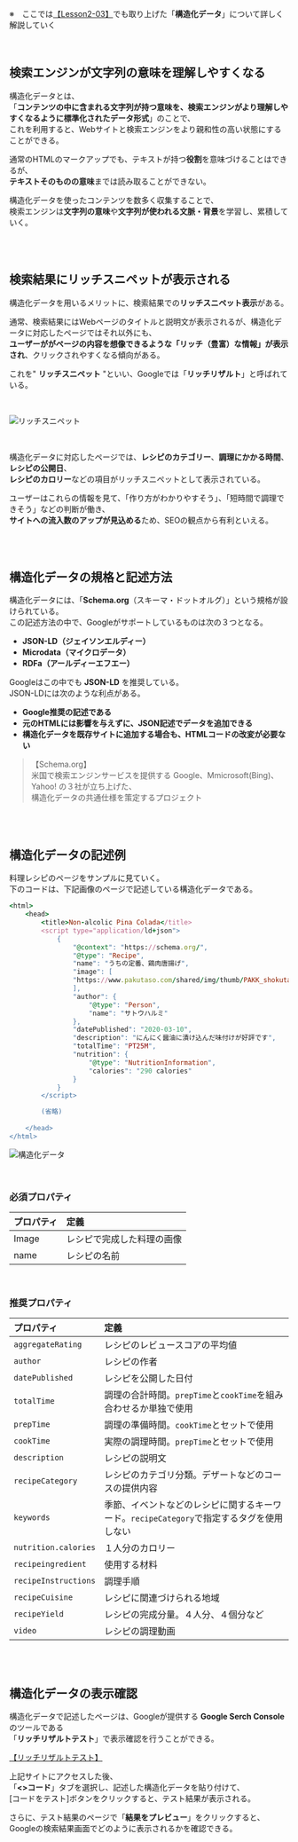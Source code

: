 

※　ここでは[【Lesson2-03】](https://github.com/tamayura8823spirit/siteExample02/blob/main/%E5%8F%82%E8%80%83%E7%94%A8%E3%82%B3%E3%83%BC%E3%83%88%E3%82%99%E9%9B%86/%E3%81%A1%E3%82%83%E3%82%93%E3%81%A8%E3%81%97%E3%81%9F%E3%83%97%E3%83%AD%E3%81%AB%E3%81%AA%E3%82%8B/Lesson2/%E3%82%BB%E3%83%9E%E3%83%B3%E3%83%86%E3%82%A3%E3%83%83%E3%82%AFWeb%E3%82%92%E6%A7%8B%E7%AF%89%E3%81%99%E3%82%8B%E3%81%9F%E3%82%81%E3%81%AE%E6%8A%80%E8%A1%93.md#%E6%A7%8B%E9%80%A0%E5%8C%96%E3%83%87%E3%83%BC%E3%82%BF%E3%81%AE%E8%A8%98%E8%BF%B0)でも取り上げた「**構造化データ**」について詳しく解説していく  

<br>

## 検索エンジンが文字列の意味を理解しやすくなる
構造化データとは、  
「**コンテンツの中に含まれる文字列が持つ意味を、検索エンジンがより理解しやすくなるように標準化されたデータ形式**」のことで、  
これを利用すると、Webサイトと検索エンジンをより親和性の高い状態にすることができる。  

通常のHTMLのマークアップでも、テキストが持つ**役割**を意味づけることはできるが、  
**テキストそのものの意味**までは読み取ることができない。  

構造化データを使ったコンテンツを数多く収集することで、  
検索エンジンは**文字列の意味**や**文字列が使われる文脈・背景**を学習し、累積していく。  

<br><br>

## 検索結果にリッチスニペットが表示される
構造化データを用いるメリットに、検索結果での**リッチスニペット表示**がある。  

通常、検索結果にはWebページのタイトルと説明文が表示されるが、構造化データに対応したページではそれ以外にも、  
**ユーザーががページの内容を想像できるような「リッチ（豊富）な情報」が表示され**、クリックされやすくなる傾向がある。  

これを" **リッチスニペット** "といい、Googleでは「**リッチリザルト**」と呼ばれている。  

<br>

![リッチスニペット](images/54c92560-159d-4e01-86dd-9dc92ecc95f4-0.jpg)

<br>

構造化データに対応したページでは、**レシピのカテゴリー**、**調理にかかる時間**、**レシピの公開日**、  
**レシピのカロリー**などの項目がリッチスニペットとして表示されている。  

ユーザーはこれらの情報を見て、「作り方がわかりやすそう」、「短時間で調理できそう」などの判断が働き、  
**サイトへの流入数のアップが見込める**ため、SEOの観点から有利といえる。  

<br><br>

## 構造化データの規格と記述方法
構造化データには、「**Schema.org**（スキーマ・ドットオルグ）」という規格が設けられている。  
この記述方法の中で、Googleがサポートしているものは次の３つとなる。  

* **JSON-LD（ジェイソンエルディー）**
* **Microdata（マイクロデータ）**
* **RDFa（アールディーエフエー）**

Googleはこの中でも **JSON-LD** を推奨している。  
JSON-LDには次のような利点がある。  

* **Google推奨の記述である**
* **元のHTMLには影響を与えずに、JSON記述でデータを追加できる**
* **構造化データを既存サイトに追加する場合も、HTMLコードの改変が必要ない**

>  【Schema.org】  
> 米国で検索エンジンサービスを提供する Google、Mmicrosoft(Bing)、Yahoo! の３社が立ち上げた、  
> 構造化データの共通仕様を策定するプロジェクト

<br><br>

## 構造化データの記述例
料理レシピのページをサンプルに見ていく。  
下のコードは、下記画像のページで記述している構造化データである。  

```rb
<html>
    <head>
        <title>Non-alcolic Pina Colada</title>
        <script type="application/ld+json">
            {
                "@context": "https://schema.org/",
                "@type": "Recipe",
                "name": "うちの定番、鶏肉唐揚げ",
                "image": [
                "https://www.pakutaso.com/shared/img/thumb/PAKK_shokutakukaraage20150203190242_TP_V.jpg"
                ],
                "author": {
                    "@type": "Person",
                    "name": "サトウハルミ"
                },
                "datePublished": "2020-03-10",
                "description": "にんにく醤油に漬け込んだ味付けが好評です",
                "totalTime": "PT25M",
                "nutrition": {
                    "@type": "NutritionInformation",
                    "calories": "290 calories"
                }
            }
        </script>

        (省略)
        
    </head>
</html>
```
![構造化データ](images/28efc0c2-bc83-4100-8af8-fd9ef3cdbf5c-0.jpg)

<br>

### 必須プロパティ
|プロパティ|定義|
|:-|:-|
|Image|レシピで完成した料理の画像|
|name|レシピの名前|

<br>

### 推奨プロパティ
|プロパティ|定義|
|:-|:-|
|`aggregateRating`|レシピのレビュースコアの平均値|
|`author`|レシピの作者|
|`datePublished`|レシピを公開した日付|
|`totalTime`|調理の合計時間。`prepTime`と`cookTime`を組み合わせるか単独で使用|
|`prepTime`|調理の準備時間。`cookTime`とセットで使用|
|`cookTime`|実際の調理時間。`prepTime`とセットで使用|
|`description`|レシピの説明文|
|`recipeCategory`|レシピのカテゴリ分類。デザートなどのコースの提供内容|
|`keywords`|季節、イベントなどのレシピに関するキーワード。`recipeCategory`で指定するタグを使用しない|
|`nutrition.calories`|１人分のカロリー|
|`recipeingredient`|使用する材料|
|`recipeInstructions`|調理手順|
|`recipeCuisine`|レシピに関連づけられる地域|
|`recipeYield`|レシピの完成分量。４人分、４個分など|
|`video`|レシピの調理動画|

<br><br>

## 構造化データの表示確認
構造化データで記述したページは、Googleが提供する **Google Serch Console** のツールである  
「**リッチリザルトテスト**」で表示確認を行うことができる。  

[【リッチリザルトテスト】](https://search.google.com/test/rich-results?hl=ja)

上記サイトにアクセスした後、  
「**<>コード**」タブを選択し、記述した構造化データを貼り付けて、  
[コードをテスト]ボタンをクリックすると、テスト結果が表示される。  

さらに、テスト結果のページで「**結果をプレビュー**」をクリックすると、Googleの検索結果画面でどのように表示されるかを確認できる。  












